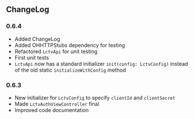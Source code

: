 ## ChangeLog

### 0.6.4

- Added ChangeLog
- Added OHHTTPStubs dependency for testing
- Refactored `LctvApi` for unit testing
- First unit tests
- `LctvApi` now has a standard initializer `init(config: LctvConfig)` instead
of the old static `initializeWithConfig` method

### 0.6.3

- New initializer for `LctvConfig` to specify `clientId` and `clientSecret`
- Made `LctvAuthViewController` final
- Improved code documentation
